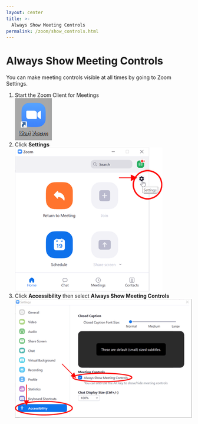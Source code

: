 ```yaml
---
layout: center
title: >-
  Always Show Meeting Controls
permalink: /zoom/show_controls.html
---
```


# Always Show Meeting Controls

You can make meeting controls visible at all times by going to Zoom Settings.

<ol>
  <li>
    Start the Zoom Client for Meetings
  </li>
  <img class="img-fluid" src="/assets/images/zoom/zmSettings1.gif" />
  <li>
    Click <strong>Settings</strong>
  </li>
  <img class="img-fluid" src="/assets/images/zoom/zmSettings2.gif" />
  <li>
    Click <strong>Accessibility</strong> then select <strong>Always Show Meeting
    Controls</strong>
  </li>
  <img class="img-fluid" src="/assets/images/zoom/zmSettings3.gif" />
</ol>
